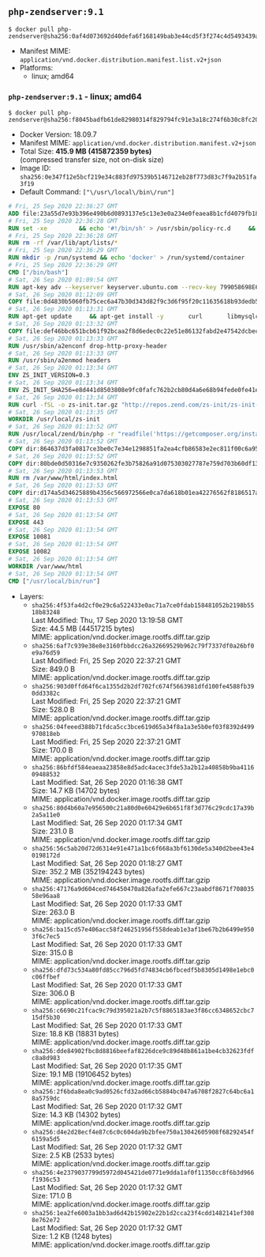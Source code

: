 ## `php-zendserver:9.1`

```console
$ docker pull php-zendserver@sha256:0af4d073692d40defa6f168149bab3e44cd5f3f274c4d5493439a55fee34cd95
```

-	Manifest MIME: `application/vnd.docker.distribution.manifest.list.v2+json`
-	Platforms:
	-	linux; amd64

### `php-zendserver:9.1` - linux; amd64

```console
$ docker pull php-zendserver@sha256:f8045badfb61de82980314f829794fc91e3a18c274f6b30c8fc20cba1b70dc4f
```

-	Docker Version: 18.09.7
-	Manifest MIME: `application/vnd.docker.distribution.manifest.v2+json`
-	Total Size: **415.9 MB (415872359 bytes)**  
	(compressed transfer size, not on-disk size)
-	Image ID: `sha256:0e347f12e5bcf219e34c883fd97539b5146712eb28f773d83c7f9a2b51fa3f19`
-	Default Command: `["\/usr\/local\/bin\/run"]`

```dockerfile
# Fri, 25 Sep 2020 22:36:27 GMT
ADD file:23a55d7e93b396e490b6d0893137e5c13e3e0a234e0feaea8b1cfd4079fb1882 in / 
# Fri, 25 Sep 2020 22:36:28 GMT
RUN set -xe 		&& echo '#!/bin/sh' > /usr/sbin/policy-rc.d 	&& echo 'exit 101' >> /usr/sbin/policy-rc.d 	&& chmod +x /usr/sbin/policy-rc.d 		&& dpkg-divert --local --rename --add /sbin/initctl 	&& cp -a /usr/sbin/policy-rc.d /sbin/initctl 	&& sed -i 's/^exit.*/exit 0/' /sbin/initctl 		&& echo 'force-unsafe-io' > /etc/dpkg/dpkg.cfg.d/docker-apt-speedup 		&& echo 'DPkg::Post-Invoke { "rm -f /var/cache/apt/archives/*.deb /var/cache/apt/archives/partial/*.deb /var/cache/apt/*.bin || true"; };' > /etc/apt/apt.conf.d/docker-clean 	&& echo 'APT::Update::Post-Invoke { "rm -f /var/cache/apt/archives/*.deb /var/cache/apt/archives/partial/*.deb /var/cache/apt/*.bin || true"; };' >> /etc/apt/apt.conf.d/docker-clean 	&& echo 'Dir::Cache::pkgcache ""; Dir::Cache::srcpkgcache "";' >> /etc/apt/apt.conf.d/docker-clean 		&& echo 'Acquire::Languages "none";' > /etc/apt/apt.conf.d/docker-no-languages 		&& echo 'Acquire::GzipIndexes "true"; Acquire::CompressionTypes::Order:: "gz";' > /etc/apt/apt.conf.d/docker-gzip-indexes 		&& echo 'Apt::AutoRemove::SuggestsImportant "false";' > /etc/apt/apt.conf.d/docker-autoremove-suggests
# Fri, 25 Sep 2020 22:36:28 GMT
RUN rm -rf /var/lib/apt/lists/*
# Fri, 25 Sep 2020 22:36:29 GMT
RUN mkdir -p /run/systemd && echo 'docker' > /run/systemd/container
# Fri, 25 Sep 2020 22:36:29 GMT
CMD ["/bin/bash"]
# Sat, 26 Sep 2020 01:09:54 GMT
RUN apt-key adv --keyserver keyserver.ubuntu.com --recv-key 799058698E65316A2E7A4FF42EAE1437F7D2C623
# Sat, 26 Sep 2020 01:12:09 GMT
COPY file:0d4830b5060fb75cec6a47b30d343d82f9c3d6f95f20c11635618b93dedb5720 in /etc/apt/sources.list.d/zend-server.list 
# Sat, 26 Sep 2020 01:13:31 GMT
RUN apt-get update     && apt-get install -y       curl       libmysqlclient20       unzip       git       zend-server-php-7.1=9.1.10+b202     && rm -rf /var/lib/apt/lists/*     && /usr/local/zend/bin/zendctl.sh stop
# Sat, 26 Sep 2020 01:13:32 GMT
COPY file:def46bbc651bcb61f92bcaa2f8d6edec0c22e51e86132fabd2e47542dcbec0bf in /etc/apache2/conf-available 
# Sat, 26 Sep 2020 01:13:33 GMT
RUN /usr/sbin/a2enconf drop-http-proxy-header
# Sat, 26 Sep 2020 01:13:33 GMT
RUN /usr/sbin/a2enmod headers
# Sat, 26 Sep 2020 01:13:34 GMT
ENV ZS_INIT_VERSION=0.3
# Sat, 26 Sep 2020 01:13:34 GMT
ENV ZS_INIT_SHA256=e8d441d8503808e9fc0fafc762b2cb80d4a6e68b94fede0fe41efdeac10800cb
# Sat, 26 Sep 2020 01:13:34 GMT
RUN curl -fSL -o zs-init.tar.gz "http://repos.zend.com/zs-init/zs-init-docker-${ZS_INIT_VERSION}.tar.gz"     && echo "${ZS_INIT_SHA256} *zs-init.tar.gz" | sha256sum -c -     && mkdir /usr/local/zs-init     && tar xzf zs-init.tar.gz --strip-components=1 -C /usr/local/zs-init     && rm zs-init.tar.gz
# Sat, 26 Sep 2020 01:13:35 GMT
WORKDIR /usr/local/zs-init
# Sat, 26 Sep 2020 01:13:52 GMT
RUN /usr/local/zend/bin/php -r "readfile('https://getcomposer.org/installer');" | /usr/local/zend/bin/php     && /usr/local/zend/bin/php composer.phar self-update && /usr/local/zend/bin/php composer.phar update
# Sat, 26 Sep 2020 01:13:52 GMT
COPY dir:864637d3fa0817ce3be0c7e34e1298851fa2ea4cfb86583e2ec811f00c6a95fd in /usr/local/bin 
# Sat, 26 Sep 2020 01:13:52 GMT
COPY dir:80bde0d50316e7c9350262fe3b75826a91d075303027787e759d703b60df13d6 in /usr/local/zend/var/plugins/ 
# Sat, 26 Sep 2020 01:13:53 GMT
RUN rm /var/www/html/index.html
# Sat, 26 Sep 2020 01:13:53 GMT
COPY dir:d174a5d34625889b4356c566972566e0ca7da618b01ea42276562f8186517a67 in /var/www/html 
# Sat, 26 Sep 2020 01:13:53 GMT
EXPOSE 80
# Sat, 26 Sep 2020 01:13:54 GMT
EXPOSE 443
# Sat, 26 Sep 2020 01:13:54 GMT
EXPOSE 10081
# Sat, 26 Sep 2020 01:13:54 GMT
EXPOSE 10082
# Sat, 26 Sep 2020 01:13:54 GMT
WORKDIR /var/www/html
# Sat, 26 Sep 2020 01:13:54 GMT
CMD ["/usr/local/bin/run"]
```

-	Layers:
	-	`sha256:4f53fa4d2cf0e29c6a522433e0ac71a7ce0fdab158481052b2198b5518b83248`  
		Last Modified: Thu, 17 Sep 2020 13:19:58 GMT  
		Size: 44.5 MB (44517215 bytes)  
		MIME: application/vnd.docker.image.rootfs.diff.tar.gzip
	-	`sha256:6af7c939e38e8e3160fbbdcc26a32669529b962c79f7337df0a26bf0e9a76d59`  
		Last Modified: Fri, 25 Sep 2020 22:37:21 GMT  
		Size: 849.0 B  
		MIME: application/vnd.docker.image.rootfs.diff.tar.gzip
	-	`sha256:903d0ffd64f6ca1355d2b2df702fc674f5663981dfd100fe4588fb390dd3382c`  
		Last Modified: Fri, 25 Sep 2020 22:37:21 GMT  
		Size: 528.0 B  
		MIME: application/vnd.docker.image.rootfs.diff.tar.gzip
	-	`sha256:04feeed388b71fdca5cc3bce619d65a34f8a1a3e5b0ef03f8392d499970818eb`  
		Last Modified: Fri, 25 Sep 2020 22:37:21 GMT  
		Size: 170.0 B  
		MIME: application/vnd.docker.image.rootfs.diff.tar.gzip
	-	`sha256:86bfdf584eaeaa23858e8d5adc4acec3fde53a2b12a40858b9ba411609488532`  
		Last Modified: Sat, 26 Sep 2020 01:16:38 GMT  
		Size: 14.7 KB (14702 bytes)  
		MIME: application/vnd.docker.image.rootfs.diff.tar.gzip
	-	`sha256:80d4b60a7e956500c21a80d0e60429e6b651f8f3d776c29cdc17a39b2a5a11e0`  
		Last Modified: Sat, 26 Sep 2020 01:17:34 GMT  
		Size: 231.0 B  
		MIME: application/vnd.docker.image.rootfs.diff.tar.gzip
	-	`sha256:56c5ab20d72d6314e91e471a1bc6f668a3bf6130de5a340d2bee43e40198172d`  
		Last Modified: Sat, 26 Sep 2020 01:18:27 GMT  
		Size: 352.2 MB (352194243 bytes)  
		MIME: application/vnd.docker.image.rootfs.diff.tar.gzip
	-	`sha256:47176a9d604ced746450470a826afa2efe667c23aabdf8671f70803558e96aa8`  
		Last Modified: Sat, 26 Sep 2020 01:17:33 GMT  
		Size: 263.0 B  
		MIME: application/vnd.docker.image.rootfs.diff.tar.gzip
	-	`sha256:ba15cd57e406acc58f246251956f558deab1e3af1be67b2b6499e9503f6c7ec5`  
		Last Modified: Sat, 26 Sep 2020 01:17:33 GMT  
		Size: 315.0 B  
		MIME: application/vnd.docker.image.rootfs.diff.tar.gzip
	-	`sha256:dfd73c534a80fd85cc796d5fd74834cb6fbcedf5b8305d1498e1ebc0c06ffbef`  
		Last Modified: Sat, 26 Sep 2020 01:17:33 GMT  
		Size: 306.0 B  
		MIME: application/vnd.docker.image.rootfs.diff.tar.gzip
	-	`sha256:c6690c21fcac9c79d395021a2b7c5f8865183ae3f86cc6348652cbc715df5b30`  
		Last Modified: Sat, 26 Sep 2020 01:17:33 GMT  
		Size: 18.8 KB (18831 bytes)  
		MIME: application/vnd.docker.image.rootfs.diff.tar.gzip
	-	`sha256:dde84902fbc8d8816beefaf8226dce9c89d48b861a1be4cb32623fdfc8a8d983`  
		Last Modified: Sat, 26 Sep 2020 01:17:35 GMT  
		Size: 19.1 MB (19106452 bytes)  
		MIME: application/vnd.docker.image.rootfs.diff.tar.gzip
	-	`sha256:2f6bda8ea0c9ad0526cfd32ad66cb5884bc047a6708f2827c64bc6a18a5759dc`  
		Last Modified: Sat, 26 Sep 2020 01:17:32 GMT  
		Size: 14.3 KB (14302 bytes)  
		MIME: application/vnd.docker.image.rootfs.diff.tar.gzip
	-	`sha256:d4e2d28ecf4e87c6c0c604da9b2bfee750a13042605908f68292454f6159a5d5`  
		Last Modified: Sat, 26 Sep 2020 01:17:32 GMT  
		Size: 2.5 KB (2533 bytes)  
		MIME: application/vnd.docker.image.rootfs.diff.tar.gzip
	-	`sha256:4e2379037799d5972d045421de0771e9dda1af0f11350cc8f6b3d966f1936c53`  
		Last Modified: Sat, 26 Sep 2020 01:17:32 GMT  
		Size: 171.0 B  
		MIME: application/vnd.docker.image.rootfs.diff.tar.gzip
	-	`sha256:1ea2fe6003a1bb3ad6d42b15902e22b1d2cca23f4cdd1482141ef3088e762e72`  
		Last Modified: Sat, 26 Sep 2020 01:17:32 GMT  
		Size: 1.2 KB (1248 bytes)  
		MIME: application/vnd.docker.image.rootfs.diff.tar.gzip
